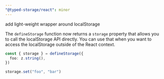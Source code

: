 ```yaml
---
"@typed-storage/react": minor
---
```


add light-weight wrapper around localStorage

The `defineStorage` function now returns a `storage` property that allows you to call
the localStorage API directly. You can use that when you want to access the localStorage
outside of the React context.

```ts
const { storage } = defineStorage({
  foo: z.string(),
})

storage.set("foo", "bar")
```
